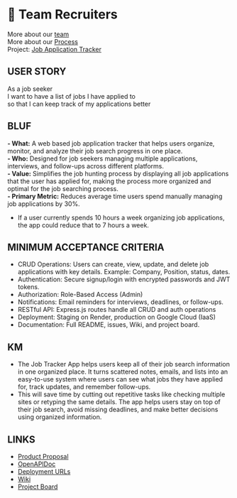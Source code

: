 # 🥀 Team Recruiters
More about our [team](https://github.com/gageb3/JobList/wiki#team-members)<br>
More about our [Process](https://github.com/gageb3/JobList/wiki/Dev-Processes)<br>
Project: [Job Application Tracker](https://github.com/gageb3/JobList/wiki/Demo-Script)

## USER STORY
As a job seeker<br>
I want to have a list of jobs I have applied to<br>
so that I can keep track of my applications better

## BLUF
**- What:** A web based job application tracker that helps users organize, monitor, and analyze their job search progress in one place. <br>
**- Who:** Designed for job seekers managing multiple applications, interviews, and follow-ups across different platforms. <br>
**- Value:** Simplifies the job hunting process by displaying all job applications that the user has applied for, making the process more organized and optimal for the job searching process. <br>
**- Primary Metric:** Reduces average time users spend manually managing job applications by 30%. <br>
- If a user currently spends 10 hours a week organizing job applications, the app could reduce that to 7 hours a week.

## MINIMUM ACCEPTANCE CRITERIA
- CRUD Operations: Users can create, view, update, and delete job applications with key details. Example: Company, Position, status, dates.
- Authentication: Secure signup/login with encrypted passwords and JWT tokens.
- Authorization: Role-Based Access (Admin)
- Notifications: Email reminders for interviews, deadlines, or follow-ups.
- RESTful API: Express.js routes handle all CRUD and auth operations
- Deployment: Staging on Render, production on Google Cloud (IaaS)
- Documentation: Full README, issues, Wiki, and project board.

## KM
- The Job Tracker App helps users keep all of their job search information in one organized place. It turns scattered notes, emails, and lists into an easy-to-use system where users can see what jobs they have applied for, track updates, and remember follow-ups. <br>
- This will save time by cutting out repetitive tasks like checking multiple sites or retyping the same details. The app helps users stay on top of their job search, avoid missing deadlines, and make better decisions using organized information.

## LINKS
* [Product Proposal](https://github.com/gageb3/JobList/wiki/Product-Overview)
* [OpenAPIDoc](docs/api-doc.md)
* [Deployment URLs](docs/deployment-guide.md)
* [Wiki](https://github.com/gageb3/JobList/wiki)
* [Project Board](https://github.com/gageb3/JobList/issues)
